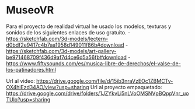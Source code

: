 # MuseoVR
Para el proyecto de realidad virtual he usado los modelos, texturas y sonidos de los siguientes enlaces de uso gratuito.
  -https://sketchfab.com/3d-models/lectern-d0bdf2e9417c4b7aa1958d149011f86b#download
  -https://sketchfab.com/3d-models/art-gallery-be971468709f436d9af7d4ce6d5a56fb#download
  -https://www.fiftysounds.com/es/musica-libre-de-derechos/el-valse-de-los-patinadores.html

Url al video: https://drive.google.com/file/d/15ib3nraVzEOc1ZBMCTv-OX4hiEzd34AO/view?usp=sharing
Url al proyecto empaquetado: https://drive.google.com/drive/folders/1JZYkvLi5nLVoOMSNVpBQppVnr_uoTUlo?usp=sharing
